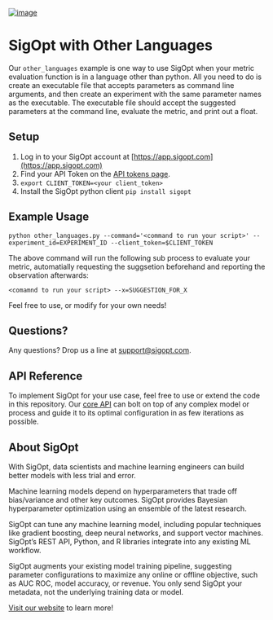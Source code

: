 [![image](https://sigopt.com/static/img/SigOpt_logo_horiz.png?raw=true)](https://sigopt.com)

# SigOpt with Other Languages
Our `other_languages` example is one way to use SigOpt when your metric evaluation function is in a language other than python. All you need to do is create an executable file that accepts parameters as command line arguments, and then create an experiment with the same parameter names as the executable. The executable file should accept the suggested parameters at the command line, evaluate the metric, and print out a float.

## Setup
1. Log in to your SigOpt account at [https://app.sigopt.com](https://app.sigopt.com)
2. Find your API Token on the [API tokens page](https://app.sigopt.com/tokens).
3. `export CLIENT_TOKEN=<your client_token>`
4. Install the SigOpt python client `pip install sigopt`

## Example Usage
```
python other_languages.py --command='<command to run your script>' --experiment_id=EXPERIMENT_ID --client_token=$CLIENT_TOKEN
```
The above command will run the following sub process to evaluate your metric, automatially requesting the suggsetion beforehand and reporting the observation afterwards:
```
<comamnd to run your script> --x=SUGGESTION_FOR_X
```

Feel free to use, or modify for your own needs!

## Questions?
Any questions? Drop us a line at [support@sigopt.com](mailto:support@sigopt.com).

## API Reference
To implement SigOpt for your use case, feel free to use or extend the code in this repository. Our [core API](https://sigopt.com/docs) can bolt on top of any complex model or process and guide it to its optimal configuration in as few iterations as possible. 

## About SigOpt

With SigOpt, data scientists and machine learning engineers can build better models with less trial and error.

Machine learning models depend on hyperparameters that trade off bias/variance and other key outcomes. SigOpt provides Bayesian hyperparameter optimization using an ensemble of the latest research.

SigOpt can tune any machine learning model, including popular techniques like gradient boosting, deep neural networks, and support vector machines. SigOpt’s REST API, Python, and R libraries integrate into any existing ML workflow.

SigOpt augments your existing model training pipeline, suggesting parameter configurations to maximize any online or offline objective, such as AUC ROC, model accuracy, or revenue. You only send SigOpt your metadata, not the underlying training data or model.

[Visit our website](https://sigopt.com) to learn more!
